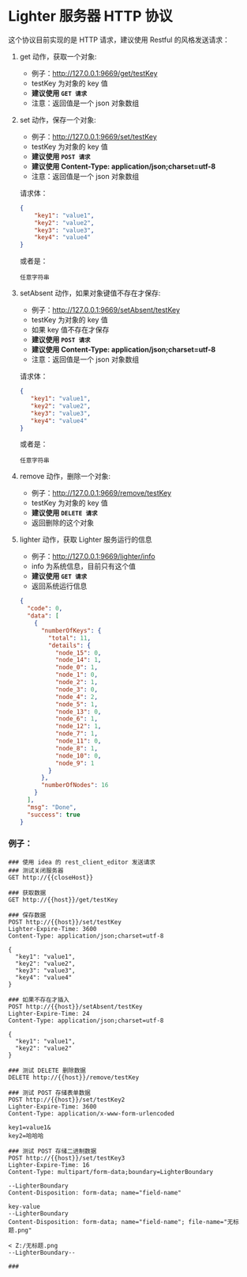 # Lighter 服务器 HTTP 协议

这个协议目前实现的是 HTTP 请求，建议使用 Restful 的风格发送请求：
1. get 动作，获取一个对象:
    + 例子：http://127.0.0.1:9669/get/testKey
    + testKey 为对象的 key 值
    + **建议使用 `GET 请求`**
    + 注意：返回值是一个 json 对象数组
    
2. set 动作，保存一个对象:
    + 例子：http://127.0.0.1:9669/set/testKey
    + testKey 为对象的 key 值
    + **建议使用 `POST 请求`**
    + **建议使用 Content-Type: application/json;charset=utf-8**
    + 注意：返回值是一个 json 对象数组
    
    请求体：
    ```json
    {
        "key1": "value1",
        "key2": "value2",
        "key3": "value3",
        "key4": "value4"
    }
    ```
    或者是：
    ```text
    任意字符串
    ```

3. setAbsent 动作，如果对象键值不存在才保存:
    + 例子：http://127.0.0.1:9669/setAbsent/testKey
    + testKey 为对象的 key 值
    + 如果 key 值不存在才保存
    + **建议使用 `POST 请求`**
    + **建议使用 Content-Type: application/json;charset=utf-8**
    + 注意：返回值是一个 json 对象数组
        
    请求体：
    ```json
    {
       "key1": "value1",
       "key2": "value2",
       "key3": "value3",
       "key4": "value4"
    }
    ```
    或者是：
    ```text
    任意字符串
    ```
    
4. remove 动作，删除一个对象:
    + 例子：http://127.0.0.1:9669/remove/testKey
    + testKey 为对象的 key 值
    + **建议使用 `DELETE 请求`**
    + 返回删除的这个对象
    
5. lighter 动作，获取 Lighter 服务运行的信息
    + 例子：http://127.0.0.1:9669/lighter/info
    + info 为系统信息，目前只有这个值
    + **建议使用 `GET 请求`**
    + 返回系统运行信息
    ```json
    {
      "code": 0,
      "data": [
        {
          "numberOfKeys": {
            "total": 11,
            "details": {
              "node_15": 0,
              "node_14": 1,
              "node_0": 1,
              "node_1": 0,
              "node_2": 1,
              "node_3": 0,
              "node_4": 2,
              "node_5": 1,
              "node_13": 0,
              "node_6": 1,
              "node_12": 1,
              "node_7": 1,
              "node_11": 0,
              "node_8": 1,
              "node_10": 0,
              "node_9": 1
            }
          },
          "numberOfNodes": 16
        }
      ],
      "msg": "Done",
      "success": true
    }
    ```


### 例子：
```http request
### 使用 idea 的 rest_client_editor 发送请求
### 测试关闭服务器
GET http://{{closeHost}}

### 获取数据
GET http://{{host}}/get/testKey

### 保存数据
POST http://{{host}}/set/testKey
Lighter-Expire-Time: 3600
Content-Type: application/json;charset=utf-8

{
  "key1": "value1",
  "key2": "value2",
  "key3": "value3",
  "key4": "value4"
}

### 如果不存在才插入
POST http://{{host}}/setAbsent/testKey
Lighter-Expire-Time: 24
Content-Type: application/json;charset=utf-8

{
  "key1": "value1",
  "key2": "value2"
}

### 测试 DELETE 删除数据
DELETE http://{{host}}/remove/testKey

### 测试 POST 存储表单数据
POST http://{{host}}/set/testKey2
Lighter-Expire-Time: 3600
Content-Type: application/x-www-form-urlencoded

key1=value1&
key2=哈哈哈

### 测试 POST 存储二进制数据
POST http://{{host}}/set/testKey3
Lighter-Expire-Time: 16
Content-Type: multipart/form-data;boundary=LighterBoundary

--LighterBoundary
Content-Disposition: form-data; name="field-name"

key-value
--LighterBoundary
Content-Disposition: form-data; name="field-name"; file-name="无标题.png"

< Z:/无标题.png
--LighterBoundary--

###
```
    